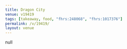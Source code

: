 ```yaml
---
title: Dragon City
venue: v19419
tags: [takeaway, food, "fhrs:248068", "fhrs:1017376"]
permalink: /v/19419/
layout: venue
---
```

null